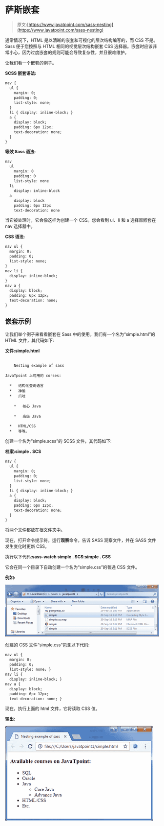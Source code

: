 # 萨斯嵌套

> 原文:[https://www.javatpoint.com/sass-nesting](https://www.javatpoint.com/sass-nesting)

通常情况下，HTML 是以清晰的嵌套和可视化的层次结构编写的，而 CSS 不是。Sass 便于您按照与 HTML 相同的视觉层次结构嵌套 CSS 选择器。嵌套时应该非常小心，因为过度嵌套的规则可能会导致复杂性，并且很难维护。

让我们看一个嵌套的例子。

**SCSS 嵌套语法:**

```
nav {
  ul {
    margin: 0;
    padding: 0;
    list-style: none;
  }
  li { display: inline-block; }
  a {
    display: block;
    padding: 6px 12px;
    text-decoration: none;
  }
}

```

**等效 Sass 语法:**

```
nav
  ul
    margin: 0
    padding: 0
    list-style: none
  li
    display: inline-block
  a
    display: block
    padding: 6px 12px
    text-decoration: none

```

当它被处理时，它会像这样为创建一个 CSS。您会看到 ul、li 和 a 选择器嵌套在 nav 选择器中。

**CSS 语法:**

```
nav ul {
  margin: 0;
  padding: 0;
  list-style: none;
}
nav li {
  display: inline-block;
}
nav a {
  display: block;
  padding: 6px 12px;
  text-decoration: none;
} 

```

## 嵌套示例

让我们举个例子来看看嵌套在 Sass 中的使用。我们有一个名为“simple.html”的 HTML 文件，其代码如下:

**文件:simple.html**

```

    Nesting example of sass  

JavaTpoint 上可用的 corses:

  *   结构化查询语言
  *   神谕
  *   爪哇

    *   核心 Java

    *   高级 Java

  *   HTML/CSS
  *   等等。

```

创建一个名为“simple.scss”的 SCSS 文件，其代码如下:

**档案:simple . SCS**

```
nav {  
  ul {  
    margin: 0;  
    padding: 0;  
    list-style: none;  
  }  
  li { display: inline-block; }  
  a {  
    display: block;  
    padding: 6px 12px;  
    text-decoration: none;  
  }  
}  

```

将两个文件都放在根文件夹中。

现在，打开命令提示符，运行**观察**命令，告诉 SASS 观察文件，并在 SASS 文件发生变化时更新 CSS。

执行以下代码:**sass-watch simple . SCS:simple . CSS**

它会在同一个目录下自动创建一个名为“simple.css”的普通 CSS 文件。

**例如:**

![Sass Nesting1](img/212f70c0c0edd519e1e29daaa099f7a8.png)

创建的 CSS 文件“simple.css”包含以下代码:

```
nav ul {
  margin: 0;
  padding: 0;
  list-style: none; }
nav li {
  display: inline-block; }
nav a {
  display: block;
  padding: 6px 12px;
  text-decoration: none; }

```

现在，执行上面的 html 文件，它将读取 CSS 值。

**输出:**

![Sass Nesting2](img/99f200beb84098fc0e986485142fead9.png)